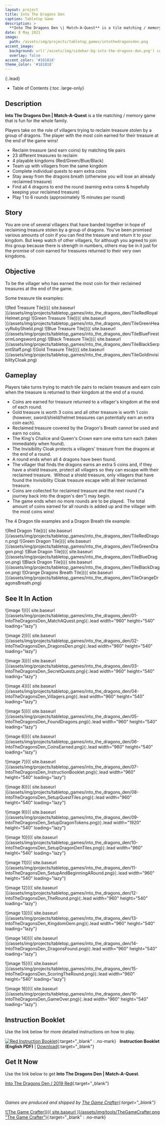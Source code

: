 ```yaml
---
layout: project
title: Into The Dragons Den
caption: Tabletop Game
description: >
  **Into The Dragons Den \| Match-A-Quest** is a tile matching / memory game about reclaiming treasure stolen by a group of dragons.
date: 8 May 2021
image: 
  path: /assets/img/projects/tabletop_games/intothedragonsden.png
accent_image: 
  background: url('/assets/img/sidebar-bg-into-the-dragons-den.png') center/cover
  overlay: false
accent_color: '#181818'
theme_color: '#181818'
---
```


{:.lead}

- Table of Contents
{:toc .large-only}

## Description

**Into The Dragons Den \| Match-A-Quest** is a tile matching / memory game that is fun for the whole family.

Players take on the role of villagers trying to reclaim treasure stolen by a group of dragons.
The player with the most coin earned for their treasure at the end of the game wins!

* Reclaim treasure (and earn coins) by matching tile pairs
* 23 different treasures to reclaim
* 4 playable kingdoms (Red/Green/Blue/Black)
* Team up with villagers from the same kingdom
* Complete individual quests to earn extra coins
* Stay away from the dragons breath (otherwise you will lose an already reclaimed treasure)
* Find all 4 dragons to end the round (earning extra coins & hopefully keeping your reclaimed treasure)
* Play 1 to 6 rounds (approximately 15 minutes per round)

## Story

You are one of several villagers that have banded together in hope of reclaiming treasure stolen by a group of dragons. You've been promised various amounts of coin if you can find the treasure and return it to your kingdom. But keep watch of other villagers, for although you agreed to join this group because there is strength in numbers, others may be in it just for the promise of coin earned for treasures returned to their very own kingdoms.

## Objective

To be the villager who has earned the most coin for their reclaimed treasures at the end of the game.

Some treasure tile examples:

![Red Treasure Tile]({{ site.baseurl }}/assets/img/projects/tabletop_games/into_the_dragons_den/TileRedRoyalHelmet.png)
![Green Treasure Tile]({{ site.baseurl }}/assets/img/projects/tabletop_games/into_the_dragons_den/TileGreenHeavyRubyShield.png)
![Blue Treasure Tile]({{ site.baseurl }}/assets/img/projects/tabletop_games/into_the_dragons_den/TileBlueFirestormLongsword.png)
![Black Treasure Tile]({{ site.baseurl }}/assets/img/projects/tabletop_games/into_the_dragons_den/TileBlackSerpentStaff.png)
![Gold Treasure Tile]({{ site.baseurl }}/assets/img/projects/tabletop_games/into_the_dragons_den/TileGoldInvisibilityCloak.png)

## Gameplay

Players take turns trying to match tile pairs to reclaim treasure and earn coin when the treasure is returned to their kingdom at the end of a round. 

* Coins are earned for treasure returned to a villager's kingdom at the end of each round.  
* Gold treasure is worth 3 coins and all other treasure is worth 1 coin (however, sword/shield/helmet treasures can potentially earn an extra coin each).
* Reclaimed treasure covered by the Dragon's Breath cannot be used and earn no coins.
* The King's Chalice and Queen's Crown earn one extra turn each (taken immediately when found).
* The Invisibility Cloak protects a villagers' treasure from the dragons at the end of a round.
* A round ends when all 4 dragons have been found.
* The villager that finds the dragons earns an extra 5 coins and, if they have a shield treasure, protect all villagers so they can escape with their reclaimed treasure.  Without a shield treasure, only villagers that have found the Invisibility Cloak treasure escape with all their reclaimed treasure.
* Coins are collected for reclaimed treasure and the next round ("a journey back into the dragon's den") may begin.
* The game ends when no more rounds are to be played.  The total amount of coins earned for all rounds is added up and the villager with the most coins wins!

<!-- Players take turns trying to match tile pairs to reclaim treasure and earn coin when the treasure is returned to their kingdom at the end of a round. 

* Gold treasure are worth 3 coin each and all other treasure are worth 1 coin each. 
* Matching helmet/sword/shield treasure to kingdom gem icons earn extra coin. 
* Note: it's a good thing to have reclaimed an Invisibility Cloak treasure.

Stay away from the Dragons Breath... matching of these tiles will cause you to lose your most valuable reclaimed treasure.

A round ends when all four Dragons have been found. The player who ends the round needs to have a Shield treasure to protect everyone, otherwise players may lose all their reclaimed treasure for the round.  -->

The 4 Dragon tile examples and a Dragon Breath tile example:

![Red Dragon Tile]({{ site.baseurl }}/assets/img/projects/tabletop_games/into_the_dragons_den/TileRedDragon.png)
![Green Dragon Tile]({{ site.baseurl }}/assets/img/projects/tabletop_games/into_the_dragons_den/TileGreenDragon.png)
![Blue Dragon Tile]({{ site.baseurl }}/assets/img/projects/tabletop_games/into_the_dragons_den/TileBlueDragon.png)
![Black Dragon Tile]({{ site.baseurl }}/assets/img/projects/tabletop_games/into_the_dragons_den/TileBlackDragon.png)
![Orange Dragons Breath Tile]({{ site.baseurl }}/assets/img/projects/tabletop_games/into_the_dragons_den/TileOrangeDragonsBreath.png)

## See It In Action

![image 1]({{ site.baseurl }}/assets/img/projects/tabletop_games/into_the_dragons_den/01-IntoTheDragonsDen_MatchAQuest.png){:.lead width="960" height="540" loading="lazy"}

![image 2]({{ site.baseurl }}/assets/img/projects/tabletop_games/into_the_dragons_den/02-IntoTheDragonsDen_DragonsDen.png){:.lead width="960" height="540" loading="lazy"}

![image 3]({{ site.baseurl }}/assets/img/projects/tabletop_games/into_the_dragons_den/03-IntoTheDragonsDen_SecretQuests.png){:.lead width="960" height="540" loading="lazy"}

![image 4]({{ site.baseurl }}/assets/img/projects/tabletop_games/into_the_dragons_den/04-IntoTheDragonsDen_Villagers.png){:.lead width="960" height="540" loading="lazy"}

![image 5]({{ site.baseurl }}/assets/img/projects/tabletop_games/into_the_dragons_den/05-IntoTheDragonsDen_FoundDragons.png){:.lead width="960" height="540" loading="lazy"}

![image 6]({{ site.baseurl }}/assets/img/projects/tabletop_games/into_the_dragons_den/06-IntoTheDragonsDen_CoinsEarned.png){:.lead width="960" height="540" loading="lazy"}

![image 7]({{ site.baseurl }}/assets/img/projects/tabletop_games/into_the_dragons_den/07-IntoTheDragonsDen_InstructionBooklet.png){:.lead width="960" height="540" loading="lazy"}

![image 8]({{ site.baseurl }}/assets/img/projects/tabletop_games/into_the_dragons_den/08-IntoTheDragonsDen_SetupQuestTiles.png){:.lead width="960" height="540" loading="lazy"}

![image 9]({{ site.baseurl }}/assets/img/projects/tabletop_games/into_the_dragons_den/09-IntoTheDragonsDen_SetupDragonTokens.png){:.lead width="1920" height="540" loading="lazy"}

![image 10]({{ site.baseurl }}/assets/img/projects/tabletop_games/into_the_dragons_den/10-IntoTheDragonsDen_SetupDragonDenTiles.png){:.lead width="960" height="540" loading="lazy"}

![image 11]({{ site.baseurl }}/assets/img/projects/tabletop_games/into_the_dragons_den/11-IntoTheDragonsDen_SetupAndBeginningARound.png){:.lead width="960" height="540" loading="lazy"}

![image 12]({{ site.baseurl }}/assets/img/projects/tabletop_games/into_the_dragons_den/12-IntoTheDragonsDen_TheRound.png){:.lead width="960" height="540" loading="lazy"}

![image 13]({{ site.baseurl }}/assets/img/projects/tabletop_games/into_the_dragons_den/13-IntoTheDragonsDen_KingdomGem.png){:.lead width="960" height="540" loading="lazy"}

![image 14]({{ site.baseurl }}/assets/img/projects/tabletop_games/into_the_dragons_den/14-IntoTheDragonsDen_DragonsFound.png){:.lead width="960" height="540" loading="lazy"}

![image 15]({{ site.baseurl }}/assets/img/projects/tabletop_games/into_the_dragons_den/15-IntoTheDragonsDen_ScoringTheRound.png){:.lead width="960" height="540" loading="lazy"}

![image 16]({{ site.baseurl }}/assets/img/projects/tabletop_games/into_the_dragons_den/16-IntoTheDragonsDen_GameOver.png){:.lead width="960" height="540" loading="lazy"}

## Instruction Booklet

Use the link below for more detailed instructions on how to play.

[![Red Instruction Booklet](https://www.dropbox.com/s/c2wk0z4zzp0zf5z/InstructionBooklet_RED_gamecrafter.png?raw=1)](https://www.dropbox.com/s/t0bgr23vd9l4jam/InstructionBooklet_2019_RED.pdf?raw=1){:target="_blank" : .no-mark}
&nbsp; **Instruction Booklet (English PDF)** | [Download](https://www.dropbox.com/s/t0bgr23vd9l4jam/InstructionBooklet_2019_RED.pdf?raw=1){:target="_blank"}

## Get It Now

Use the link below to get **Into The Dragons Den \| Match-A-Quest**.  

[Into The Dragons Den / 2019 Red](https://www.thegamecrafter.com/games/into-the-dragons-den-red-1){:target="_blank"}

&nbsp;

*Games are produced and shipped by [The Game Crafter](https://www.thegamecrafter.com){:target="_blank"}*

[![The Game Crafter]({{ site.baseurl }}/assets/img/tools/TheGameCrafter.png "The Game Crafter")](https://www.thegamecrafter.com){:target="_blank" : .no-mark}

<p align="center">
  <img width="15" height="14" src="{{ site.baseurl }}/assets/img/projects/tabletop_games/into_the_dragons_den/TributeHeart.png">
</p>
